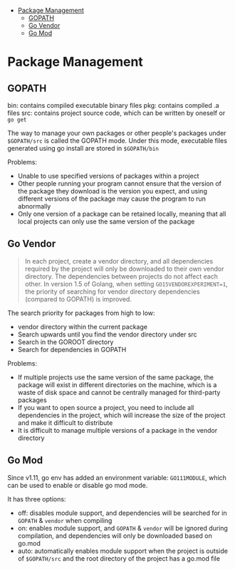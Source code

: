 - [Package Management](#package-management)
  - [GOPATH](#gopath)
  - [Go Vendor](#go-vendor)
  - [Go Mod](#go-mod)

# Package Management

## GOPATH

bin: contains compiled executable binary files
pkg: contains compiled .a files
src: contains project source code, which can be written by oneself or `go get`

The way to manage your own packages or other people's packages under `$GOPATH/src` is called the GOPATH mode. Under this mode, executable files generated using go install are stored in `$GOPATH/bin`

Problems:

- Unable to use specified versions of packages within a project
- Other people running your program cannot ensure that the version of the package they download is the version you expect, and using different versions of the package may cause the program to run abnormally
- Only one version of a package can be retained locally, meaning that all local projects can only use the same version of the package

## Go Vendor

> In each project, create a vendor directory, and all dependencies required by the project will only be downloaded to their own vendor directory. The dependencies between projects do not affect each other. In version 1.5 of Golang, when setting `GO15VENDOREXPERIMENT=1`, the priority of searching for vendor directory dependencies (compared to GOPATH) is improved.


The search priority for packages from high to low:

- vendor directory within the current package
- Search upwards until you find the vendor directory under src
- Search in the GOROOT directory
- Search for dependencies in GOPATH

Problems:

- If multiple projects use the same version of the same package, the package will exist in different directories on the machine, which is a waste of disk space and cannot be centrally managed for third-party packages
- If you want to open source a project, you need to include all dependencies in the project, which will increase the size of the project and make it difficult to distribute
- It is difficult to manage multiple versions of a package in the vendor directory

## Go Mod

Since v1.11, go env has added an environment variable: `GO111MODULE`, which can be used to enable or disable go mod mode.

It has three options:

- off: disables module support, and dependencies will be searched for in `GOPATH` & `vendor` when compiling
- on: enables module support, and `GOPATH` & `vendor` will be ignored during compilation, and dependencies will only be downloaded based on go.mod
- auto: automatically enables module support when the project is outside of `$GOPATH/src` and the root directory of the project has a go.mod file
